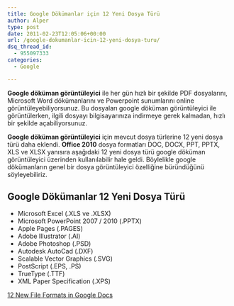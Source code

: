 ```yaml
---
title: Google Dökümanlar için 12 Yeni Dosya Türü
author: Alper
type: post
date: 2011-02-23T12:05:06+00:00
url: /google-dokumanlar-icin-12-yeni-dosya-turu/
dsq_thread_id:
  - 955097333
categories:
  - Google

---
```

**Google döküman görüntüleyici** ile her gün hızlı bir şekilde PDF dosyalarını, Microsoft Word dökümanlarını ve Powerpoint sunumlarını online görüntüleyebiliyorsunuz. Bu dosyaları google döküman görüntüleyici ile görüntülerken, ilgili dosyayı bilgisayarınıza indirmeye gerek kalmadan, hızlı bir şekilde açabiliyorsunuz.

**Google döküman görüntüleyici** için mevcut dosya türlerine 12 yeni dosya türü daha eklendi. **Office 2010** dosya formatları DOC, DOCX, PPT, PPTX, XLS ve XLSX yanısıra aşağıdaki 12 yeni dosya türü google döküman görüntüleyici üzerinden kullanılabilir hale geldi. Böylelikle google dökümanların genel bir dosya görüntüleyici özelliğine büründüğünü söyleyebiliriz.

## Google Dökümanlar 12 Yeni Dosya Türü

* Microsoft Excel (.XLS ve .XLSX)  
* Microsoft PowerPoint 2007 / 2010 (.PPTX)  
* Apple Pages (.PAGES)  
* Adobe Illustrator (.AI)  
* Adobe Photoshop (.PSD)  
* Autodesk AutoCad (.DXF)  
* Scalable Vector Graphics (.SVG)  
* PostScript (.EPS, .PS)  
* TrueType (.TTF)  
* XML Paper Specification (.XPS)

<a href="https://googledocs.blogspot.com/2011/02/12-new-file-formats-in-google-docs.html" target="_blank">12 New File Formats in Google Docs</a>